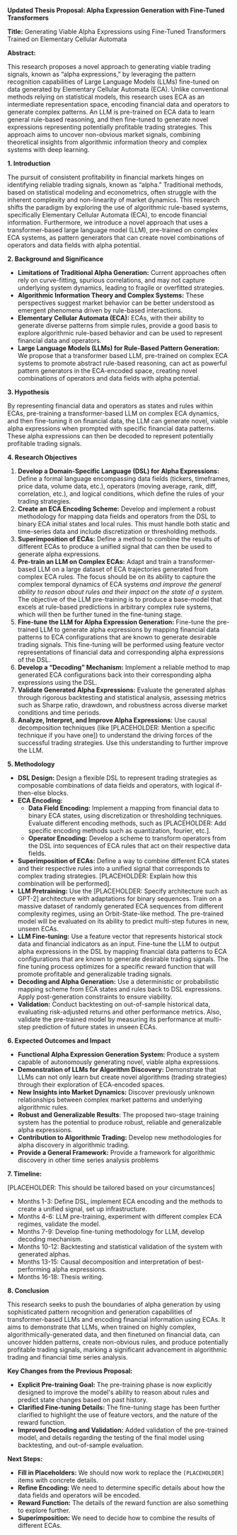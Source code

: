 **Updated Thesis Proposal: Alpha Expression Generation with Fine-Tuned Transformers**

**Title:** Generating Viable Alpha Expressions using Fine-Tuned Transformers Trained on Elementary Cellular Automata

**Abstract:**

This research proposes a novel approach to generating viable trading signals, known as “alpha expressions,” by leveraging the pattern recognition capabilities of Large Language Models (LLMs) fine-tuned on data generated by Elementary Cellular Automata (ECA). Unlike conventional methods relying on statistical models, this research uses ECA as an intermediate representation space, encoding financial data and operators to generate complex patterns. An LLM is pre-trained on ECA data to learn general rule-based reasoning, and then fine-tuned to generate novel expressions representing potentially profitable trading strategies. This approach aims to uncover non-obvious market signals, combining theoretical insights from algorithmic information theory and complex systems with deep learning.

**1. Introduction**

The pursuit of consistent profitability in financial markets hinges on identifying reliable trading signals, known as “alpha.” Traditional methods, based on statistical modeling and econometrics, often struggle with the inherent complexity and non-linearity of market dynamics. This research shifts the paradigm by exploring the use of algorithmic rule-based systems, specifically Elementary Cellular Automata (ECA), to encode financial information. Furthermore, we introduce a novel approach that uses a transformer-based large language model (LLM), pre-trained on complex ECA systems, as pattern generators that can create novel combinations of operators and data fields with alpha potential.

**2. Background and Significance**

*   **Limitations of Traditional Alpha Generation:** Current approaches often rely on curve-fitting, spurious correlations, and may not capture underlying system dynamics, leading to fragile or overfitted strategies.
*   **Algorithmic Information Theory and Complex Systems:** These perspectives suggest market behavior can be better understood as emergent phenomena driven by rule-based interactions.
*   **Elementary Cellular Automata (ECA):** ECAs, with their ability to generate diverse patterns from simple rules, provide a good basis to explore algorithmic rule-based behavior and can be used to represent financial data and operators.
*   **Large Language Models (LLMs) for Rule-Based Pattern Generation:** We propose that a transformer based LLM, pre-trained on complex ECA systems to promote abstract rule-based reasoning, can act as powerful pattern generators in the ECA-encoded space, creating novel combinations of operators and data fields with alpha potential.

**3. Hypothesis**

By representing financial data and operators as states and rules within ECAs, pre-training a transformer-based LLM on complex ECA dynamics, and then fine-tuning it on financial data, the LLM can generate novel, viable alpha expressions when prompted with specific financial data patterns. These alpha expressions can then be decoded to represent potentially profitable trading signals.

**4. Research Objectives**

1.  **Develop a Domain-Specific Language (DSL) for Alpha Expressions:** Define a formal language encompassing data fields (tickers, timeframes, price data, volume data, etc.), operators (moving average, rank, diff, correlation, etc.), and logical conditions, which define the rules of your trading strategies.
2.  **Create an ECA Encoding Scheme:** Develop and implement a robust methodology for mapping data fields and operators from the DSL to binary ECA initial states and local rules. This must handle both static and time-series data and include discretization or thresholding methods.
3. **Superimposition of ECAs:** Define a method to combine the results of different ECAs to produce a unified signal that can then be used to generate alpha expressions.
4.  **Pre-train an LLM on Complex ECAs:** Adapt and train a transformer-based LLM on a large dataset of ECA trajectories generated from complex ECA rules. The focus should be on its ability to capture the complex temporal dynamics of ECA systems *and improve the general ability to reason about rules and their impact on the state of a system.* The objective of the LLM pre-training is to produce a base-model that excels at rule-based predictions in arbitrary complex rule systems, which will then be further tuned in the fine-tuning stage.
5.  **Fine-tune the LLM for Alpha Expression Generation:** Fine-tune the pre-trained LLM to generate alpha expressions by mapping financial data patterns to ECA configurations that are known to generate desirable trading signals. This fine-tuning will be performed using feature vector representations of financial data and corresponding alpha expressions of the DSL.
6.  **Develop a “Decoding” Mechanism:** Implement a reliable method to map generated ECA configurations back into their corresponding alpha expressions using the DSL.
7.  **Validate Generated Alpha Expressions:** Evaluate the generated alphas through rigorous backtesting and statistical analysis, assessing metrics such as Sharpe ratio, drawdown, and robustness across diverse market conditions and time periods.
8. **Analyze, Interpret, and Improve Alpha Expressions:** Use causal decomposition techniques (like [PLACEHOLDER: Mention a specific technique if you have one]) to understand the driving forces of the successful trading strategies. Use this understanding to further improve the LLM.

**5. Methodology**

*   **DSL Design:** Design a flexible DSL to represent trading strategies as composable combinations of data fields and operators, with logical if-then-else blocks.
*   **ECA Encoding:**
    *   **Data Field Encoding:** Implement a mapping from financial data to binary ECA states, using discretization or thresholding techniques. Evaluate different encoding methods, such as [PLACEHOLDER: Add specific encoding methods such as quantization, fourier, etc.].
    *   **Operator Encoding:** Develop a scheme to transform operators from the DSL into sequences of ECA rules that act on their respective data fields.
 *   **Superimposition of ECAs:** Define a way to combine different ECA states and their respective rules into a unified signal that corresponds to complex trading strategies. [PLACEHOLDER: Explain how this combination will be performed].
*   **LLM Pretraining:** Use the [PLACEHOLDER: Specify architecture such as GPT-2] architecture with adaptations for binary sequences. Train on a massive dataset of randomly generated ECA sequences from different complexity regimes, using an Orbit-State-like method. The pre-trained model will be evaluated on its ability to predict multi-step futures in new, unseen ECAs.
*   **LLM Fine-tuning:** Use a feature vector that represents historical stock data and financial indicators as an input. Fine-tune the LLM to output alpha expressions in the DSL by mapping financial data patterns to ECA configurations that are known to generate desirable trading signals. The fine tuning process optimizes for a specific reward function that will promote profitable and generalizable trading signals.
*   **Decoding and Alpha Generation:** Use a deterministic or probabilistic mapping scheme from ECA states and rules back to DSL expressions. Apply post-generation constraints to ensure viability.
*   **Validation:** Conduct backtesting on out-of-sample historical data, evaluating risk-adjusted returns and other performance metrics. Also, validate the pre-trained model by measuring its performance at multi-step prediction of future states in unseen ECAs.

**6. Expected Outcomes and Impact**

*   **Functional Alpha Expression Generation System:** Produce a system capable of autonomously generating novel, viable alpha expressions.
*   **Demonstration of LLMs for Algorithm Discovery:** Demonstrate that LLMs can not only learn but create novel algorithms (trading strategies) through their exploration of ECA-encoded spaces.
*   **New Insights into Market Dynamics:** Discover previously unknown relationships between complex market patterns and underlying algorithmic rules.
*  **Robust and Generalizable Results**: The proposed two-stage training system has the potential to produce robust, reliable and generalizable alpha expressions.
*   **Contribution to Algorithmic Trading:** Develop new methodologies for alpha discovery in algorithmic trading.
*   **Provide a General Framework:** Provide a framework for algorithmic discovery in other time series analysis problems

**7. Timeline:**

[PLACEHOLDER: This should be tailored based on your circumstances]

*   Months 1-3: Define DSL, implement ECA encoding and the methods to create a unified signal, set up infrastructure.
*   Months 4-6: LLM pre-training, experiment with different complex ECA regimes, validate the model.
*   Months 7-9: Develop fine-tuning methodology for LLM, develop decoding mechanism.
*   Months 10-12: Backtesting and statistical validation of the system with generated alphas.
*   Months 13-15: Causal decomposition and interpretation of best-performing alpha expressions.
*   Months 16-18: Thesis writing.

**8. Conclusion**

This research seeks to push the boundaries of alpha generation by using sophisticated pattern recognition and generation capabilities of transformer-based LLMs and encoding financial information using ECAs. It aims to demonstrate that LLMs, when trained on highly complex, algorithmically-generated data, and then finetuned on financial data, can uncover hidden patterns, create non-obvious rules, and produce potentially profitable trading signals, marking a significant advancement in algorithmic trading and financial time series analysis.

**Key Changes from the Previous Proposal:**

*   **Explicit Pre-training Goal:** The pre-training phase is now explicitly designed to improve the model's ability to reason about rules and predict state changes based on past history.
*   **Clarified Fine-tuning Details:** The fine-tuning stage has been further clarified to highlight the use of feature vectors, and the nature of the reward function.
*   **Improved Decoding and Validation:** Added validation of the pre-trained model, and details regarding the testing of the final model using backtesting, and out-of-sample evaluation.

**Next Steps:**

*   **Fill in Placeholders:** We should now work to replace the `[PLACEHOLDER]` items with concrete details.
*   **Refine Encoding:** We need to determine specific details about how the data fields and operators will be encoded.
*   **Reward Function:** The details of the reward function are also something to explore further.
* **Superimposition:** We need to decide how to combine the results of different ECAs.
